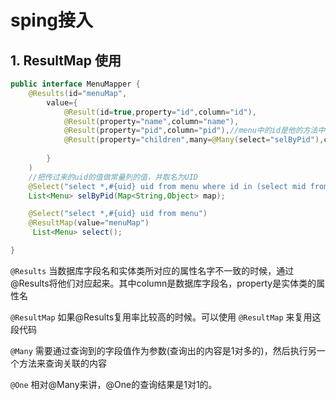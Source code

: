 # sping接入

## 1. ResultMap 使用

```java
public interface MenuMapper {
	@Results(id="menuMap",
		value={
			@Result(id=true,property="id",column="id"),
			@Result(property="name",column="name"),
			@Result(property="pid",column="pid"),//menu中的id是他的方法中的pid
			@Result(property="children",many=@Many(select="selByPid"),column="{uid=uid,pid=id}"),
			
		}
	)
	//把传过来的uid的值做常量列的值，并取名为UID
	@Select("select *,#{uid} uid from menu where id in (select mid from users_menu where uid=#{uid}) and pid=#{pid}")
	List<Menu> selByPid(Map<String,Object> map);

    @Select("select *,#{uid} uid from menu")
	@ResultMap(value="menuMap")
     List<Menu> select();	

}

```
``@Results`` 当数据库字段名和实体类所对应的属性名字不一致的时候，通过@Results将他们对应起来。其中column是数据库字段名，property是实体类的属性名

``@ResultMap`` 如果@Results复用率比较高的时候。可以使用 ``@ResultMap`` 来复用这段代码

``@Many`` 需要通过查询到的字段值作为参数(查询出的内容是1对多的)，然后执行另一个方法来查询关联的内容

``@One``  相对@Many来讲，@One的查询结果是1对1的。

